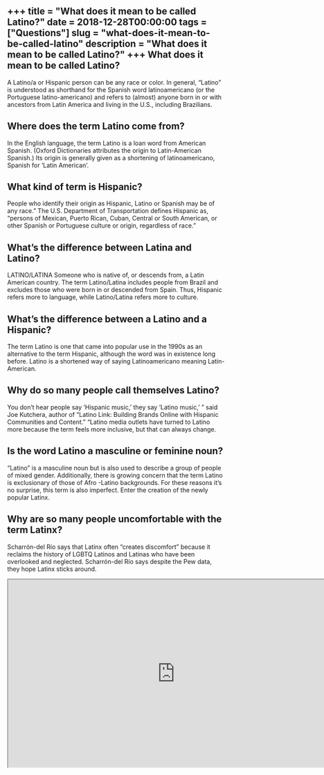 +++
title = "What does it mean to be called Latino?"
date = 2018-12-28T00:00:00
tags = ["Questions"]
slug = "what-does-it-mean-to-be-called-latino"
description = "What does it mean to be called Latino?"
+++
What does it mean to be called Latino?
--------------------------------------

A Latino/a or Hispanic person can be any race or color. In general, “Latino” is understood as shorthand for the Spanish word latinoamericano (or the Portuguese latino-americano) and refers to (almost) anyone born in or with ancestors from Latin America and living in the U.S., including Brazilians.

Where does the term Latino come from?
-------------------------------------

In the English language, the term Latino is a loan word from American Spanish. (Oxford Dictionaries attributes the origin to Latin-American Spanish.) Its origin is generally given as a shortening of latinoamericano, Spanish for ‘Latin American’.

What kind of term is Hispanic?
------------------------------

People who identify their origin as Hispanic, Latino or Spanish may be of any race.” The U.S. Department of Transportation defines Hispanic as, “persons of Mexican, Puerto Rican, Cuban, Central or South American, or other Spanish or Portuguese culture or origin, regardless of race.”

What’s the difference between Latina and Latino?
------------------------------------------------

LATINO/LATINA Someone who is native of, or descends from, a Latin American country. The term Latino/Latina includes people from Brazil and excludes those who were born in or descended from Spain. Thus, Hispanic refers more to language, while Latino/Latina refers more to culture.

What’s the difference between a Latino and a Hispanic?
------------------------------------------------------

The term Latino is one that came into popular use in the 1990s as an alternative to the term Hispanic, although the word was in existence long before. Latino is a shortened way of saying Latinoamericano meaning Latin-American.

Why do so many people call themselves Latino?
---------------------------------------------

You don’t hear people say ‘Hispanic music,’ they say ‘Latino music,’ ” said Joe Kutchera, author of “Latino Link: Building Brands Online with Hispanic Communities and Content.” “Latino media outlets have turned to Latino more because the term feels more inclusive, but that can always change.

Is the word Latino a masculine or feminine noun?
------------------------------------------------

“Latino” is a masculine noun but is also used to describe a group of people of mixed gender. Additionally, there is growing concern that the term Latino is exclusionary of those of Afro -Latino backgrounds. For these reasons it’s no surprise, this term is also imperfect. Enter the creation of the newly popular Latinx.

Why are so many people uncomfortable with the term Latinx?
----------------------------------------------------------

Scharrón-del Río says that Latinx often “creates discomfort” because it reclaims the history of LGBTQ Latinos and Latinas who have been overlooked and neglected. Scharrón-del Río says despite the Pew data, they hope Latinx sticks around.

<iframe allow="accelerometer; autoplay; clipboard-write; encrypted-media; gyroscope; picture-in-picture" allowfullscreen="" class="__youtube_prefs__  epyt-is-override  no-lazyload" data-no-lazy="1" data-origheight="433" data-origwidth="770" data-skipgform_ajax_framebjll="" height="433" id="_ytid_42164" loading="lazy" src="https://www.youtube.com/embed/WEvG6UMFoJ8?enablejsapi=1&autoplay=0&cc_load_policy=0&cc_lang_pref=&iv_load_policy=1&loop=0&modestbranding=0&rel=1&fs=1&playsinline=0&autohide=2&theme=dark&color=red&controls=1&" title="YouTube player" width="770"></iframe>